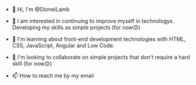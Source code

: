 - 👋 Hi, I'm @DioneiLamb

- 👀 I am interested in continuing to improve myself in technologys. Developing my skills as simple projects (for now😊)

- 🌱 I'm learning about front-end development technologies with HTML, CSS, JavaScript, Angular and Low Code.
 
- 💞️ I'm looking to collaborate on simple projects that don't require a hard skill (for now😊)

- 📫 How to reach me by my email

<!---
DioneiLamb/DioneiLamb is a ✨ special ✨ repository because its `README.md` (this file) appears on your GitHub profile.
You can click the Preview link to take a look at your changes.
--->
